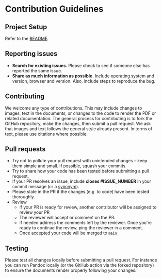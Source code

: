 # Contribution Guidelines

## Project Setup
Refer to the [README](https://github.com/OpenForumAI/Position-Paper/blob/main/README.md).

## Reporting issues

- **Search for existing issues.** Please check to see if someone else has reported the same issue.
- **Share as much information as possible.** Include operating system and version, browser and version. Also, include steps to reproduce the bug.

## Contributing
We welcome any type of contributions. This may include changes to images, text in the documents, or changes to the code to render the PDF or related documentation. The general process for contributing is to fork the GitHub repository, make the changes, then submit a pull request. 
We ask that images and text follows the general style already present. In terms of text, please use citations where possible. 

## Pull requests
- Try not to pollute your pull request with unintended changes – keep them simple and small. If possible, squash your commits.
- Try to share how your code has been tested before submitting a pull request.
- If your PR resolves an issue, include **closes #ISSUE_NUMBER** in your commit message (or a [synonym](https://help.github.com/articles/closing-issues-via-commit-messages)).
- Please state in the PR if the changes (e.g. to code) have been tested thoroughly. 
- Review
    - If your PR is ready for review, another contributor will be assigned to review your PR
    - The reviewer will accept or comment on the PR. 
    - If needed address the comments left by the reviewer. Once you're ready to continue the review, ping the reviewer in a comment.
    - Once accepted your code will be merged to `main`

## Testing
Please test all changes locally before submitting a pull request. For instance you can run Pandoc locally (or the GitHub action via the forked repository) to ensure the documents render properly following your changes. 
